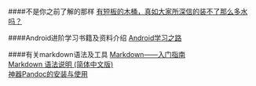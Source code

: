 


####不是你之前了解的那样
[有短板的木桶，真如大家所深信的装不了那么多水吗？](http://daily.zhihu.com/story/4520359)  

####Android进阶学习书籍及资料介绍
[Android学习之路](http://stormzhang.com/android/2014/07/07/learn-android-from-rookie/)

####有关markdown语法及工具
[Markdown——入门指南](http://www.jianshu.com/p/1e402922ee32/)  
[Markdown 语法说明 (简体中文版)](http://wowubuntu.com/markdown/)  
[神器Pandoc的安装与使用](http://zhouyichu.com/misc/Pandoc.html)  
